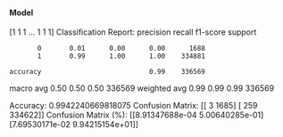 #### Model
[1 1 1 ... 1 1 1]
Classification Report:
              precision    recall  f1-score   support

           0       0.01      0.00      0.00      1688
           1       0.99      1.00      1.00    334881

    accuracy                           0.99    336569
   macro avg       0.50      0.50      0.50    336569
weighted avg       0.99      0.99      0.99    336569

Accuracy: 0.9942240669818075
Confusion Matrix:
[[     3   1685]
 [   259 334622]]
Confusion Matrix (%):
[[8.91347688e-04 5.00640285e-01]
 [7.69530171e-02 9.94215154e+01]]
